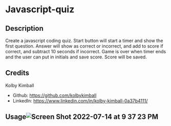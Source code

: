 # Javascript-quiz

## Description

Create a javascript coding quiz. Start button will start a timer and show the first question. Answer will show as correct or incorrect, and add to score if correct, and subtract 10 seconds if incorrect. Game is over when timer ends and the user can put in initials and save score. Score will be saved.

## Credits

Kolby Kimball

   * Github: https://github.com/kolbykimball
   * LinkedIn: https://www.linkedin.com/in/kolby-kimball-0a37b4111/


## Usage![Screen Shot 2022-07-14 at 9 37 23 PM](https://user-images.githubusercontent.com/102999321/179145382-ce578b89-a675-4b13-a74e-5cdd7c6fe2e9.png)
